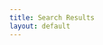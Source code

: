 ```yaml
---
title: Search Results
layout: default
---
```

<ul id="search-results" style="list-style: none; padding: 0"></ul>
<script type="text/javascript">

var query = window.getURLParameter('search');
var client = algoliasearch('{{ site.search.applicationID }}', '{{ site.search.apiKey }}');
var index = client.initIndex('{{ site.search.index }}');
var params = { hitsPerPage: 20 };
index.search(query, params)
.then(
  function searchSuccess(content) {
 	var $displayList = $('#search-results');
    for (var i = 0; i < content.hits.length; ++i) {
 	  var hit = content.hits[i];
 	  var snippet = hit.text;
 	  $displayList.append("<li><a href=\"" + hit.url + "\">" 
 	  + "<h2>" + hit.title + "</h2>"
 	  + "<p class=\"link\">" + hit.url + "</p>"
 	  + "<p class=\"snippet\">" + snippet + "</p>"
 	  + "</a></li>")
 	}
 })
 .catch(function searchFailure(err) {
 	console.error(err);
 });
</script>